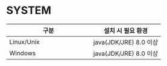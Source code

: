 # SYSTEM

<table><thead><tr><th width="207">구분</th><th>설치 시 필요 환경</th></tr></thead><tbody><tr><td>Linux/Unix</td><td>java(JDK/JRE) 8.0 이상</td></tr><tr><td>Windows</td><td>java(JDK/JRE) 8.0 이상</td></tr></tbody></table>
